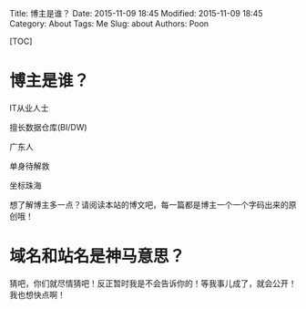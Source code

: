 Title: 博主是谁？
Date: 2015-11-09 18:45
Modified: 2015-11-09 18:45
Category: About
Tags: Me
Slug: about
Authors: Poon

[TOC]

# 博主是谁？

IT从业人士 

擅长数据仓库(BI/DW)

广东人

单身待解救

坐标珠海

想了解博主多一点？请阅读本站的博文吧，每一篇都是博主一个一个字码出来的原创哦！

# 域名和站名是神马意思？

猜吧，你们就尽情猜吧！反正暂时我是不会告诉你的！等我事儿成了，就会公开！我也想快点啊！


